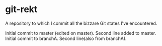 # git-rekt
A repository to which I commit all the bizzare Git states I've encountered.

Initial commit to master (edited on master).
Second line added to master.
Initial commit to branchA.
Second line(also from branchA).
